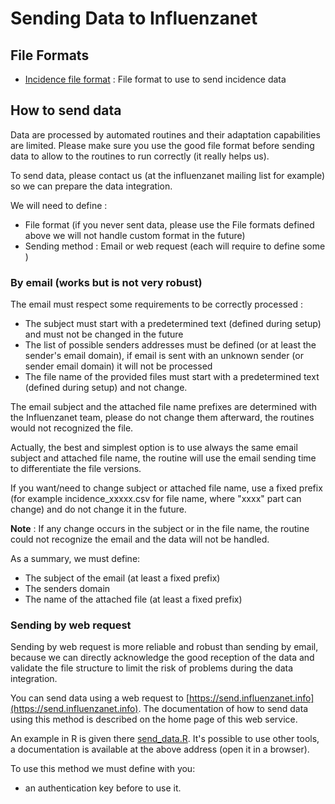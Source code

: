# Sending Data to Influenzanet

## File Formats

- [Incidence file format](incidence_file_format.md) : File format to use to send incidence data

## How to send data

Data are processed by automated routines and their adaptation capabilities are limited. Please make sure you use the good file format before sending data to allow to the routines
to run correctly (it really helps us).

To send data, please contact us (at the influenzanet mailing list for example) so we can prepare the data integration.

We will need to define :

- File format (if you never sent data, please use the File formats defined above we will not handle custom format in the future)
- Sending method : Email or web request (each will require to define some )

### By email (works but is not very robust)

The email must respect some requirements to be correctly processed :

- The subject must start with a predetermined text (defined during setup) and must not be changed in the future
- The list of possible senders addresses must be defined (or at least the sender's email domain), if email is sent with an unknown sender (or sender email domain) it will not be processed
- The file name of the provided files must start with a predetermined text (defined during setup) and not change.

The email subject and the attached file name prefixes are determined with the Influenzanet team, please do not change them afterward, the routines would not recognized the file.

Actually, the best and simplest option is to use always the same email subject and attached file name, the routine will use the email sending time to differentiate the file versions.

If you want/need to change subject or attached file name, use a fixed prefix (for example incidence_xxxxx.csv for file name, where "xxxx" part can change) and do not change it in the future.

**Note** : If any change occurs in the subject or in the file name, the routine could not recognize the email and the data will not be handled.

As a summary, we must define:

- The subject of the email (at least a fixed prefix)
- The senders domain
- The name of the attached file (at least a fixed prefix) 

### Sending by web request

Sending by web request is more reliable and robust than sending by email, because we can directly acknowledge the good reception of the data and validate the file structure to limit the risk 
of problems during the data integration.

You can send data using a web request to [https://send.influenzanet.info](https://send.influenzanet.info). The documentation of how to send data using this method is described
on the home page of this web service.

An example in R is given there [send_data.R](send_data.R). It's possible to use other tools, a documentation is available at the above address (open it in a browser).

To use this method we must define with you:
- an authentication key before to use it.

